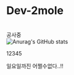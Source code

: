 # Dev-2mole

<br> 공사중 </br>
![Anurag's GitHub stats](https://github-readme-stats.vercel.app/api?username=Dev-2mole&show_icons=true&theme=radical)
 
12345

일요일까진 어쩔수없다..!!
